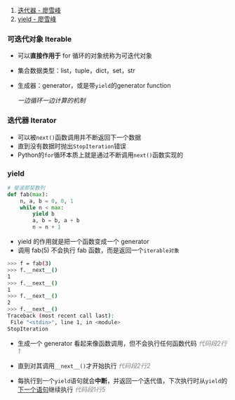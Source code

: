 1. [迭代器 - 廖雪峰](https://www.liaoxuefeng.com/wiki/1016959663602400/1017323698112640)
2. [yield - 廖雪峰](https://www.liaoxuefeng.com/article/895920356978720)

### 可迭代对象 Iterable

- 可以**直接作用于** for 循环的对象统称为可迭代对象
- 集合数据类型：list，tuple，dict，set，str

- 生成器：generator，或是带`yield`的generator function

  *一边循环一边计算的机制*

### 迭代器 Iterator

- 可以被`next()`函数调用并不断返回下一个数据
- 直到没有数据时抛出`StopIteration`错误
- Python的`for`循环本质上就是通过不断调用`next()`函数实现的

### yield

```python
# 斐波那契数列
def fab(max):
    n, a, b = 0, 0, 1
    while n < max:
        yield b
        a, b = b, a + b
        n = n + 1
```

- yield 的作用就是把一个函数变成一个 generator
- 调用 fab(5) 不会执行 fab 函数，而是返回一个`iterable对象`

```bash
>>> f = fab(3) 
>>> f.__next__() 
1 
>>> f.__next__() 
1 
>>> f.__next__() 
2 
>>> f.__next__() 
Traceback (most recent call last): 
 File "<stdin>", line 1, in <module> 
StopIteration
```

- 生成一个 generator 看起来像函数调用，但不会执行任何函数代码 <i style="color:grey">代码段2行1</i>

- 直到对其调用`__next__()`才开始执行 <i style="color:grey">代码段2行2</i>

- 每执行到一个`yield`语句就会**中断**，并返回一个迭代值，下次执行时从`yield`的<u>下一个语句</u>继续执行 <i style="color:grey">代码段1行5</i>